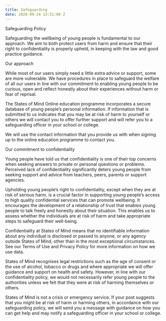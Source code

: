 ```yaml
---
title: Safeguarding
date: 2020-09-24 13:51:00 Z
---
```


Safeguarding Policy

Safeguarding the wellbeing of young people is fundamental to our approach. We aim to both protect users from harm and ensure that their right to confidentiality is properly upheld, in keeping with the law and good practice guidance.

Our approach

While most of our users simply need a little extra advice or support, some are more vulnerable. We have procedures in place to safeguard the welfare of all our users in line with our commitment to enabling young people to be curious, open and reflect honestly about their experiences without harm or fear of reprisal.

The States of Mind Online education programme incorporates a secure database of young people’s personal information. If information that is submitted to us indicates that you may be at risk of harm to yourself or others we will contact you to offer further support and will refer you to a safeguarding officer in your school or college.

We will use the contact information that you provide us with when signing up to the online education programme to contact you. 

Our commitment to confidentiality

Young people have told us that confidentiality is one of their top concerns when seeking answers to private or personal questions or problems. Perceived lack of confidentiality significantly deters young people from seeking support and advice from teachers, peers, parents or support agencies.

Upholding young people’s right to confidentiality, except when they are at risk of serious harm, is a crucial factor in supporting young people’s access to high quality confidential services that can promote wellbeing. It encourages the development of a relationship of trust that enables young people to talk freely and honestly about their situation. This enables us to assess whether the individuals are at risk of harm and take appropriate steps to safeguard their well-being.

Confidentiality at States of Mind means that no identifiable information about any individual is disclosed or passed to anyone, or any agency outside States of Mind, other than in the most exceptional circumstances. See our Terms of Use and Privacy Policy for more information on how we use data.

States of Mind recognises legal restrictions such as the age of consent or the use of alcohol, tobacco or drugs and where appropriate we will offer guidance and support on health and safety. However, in line with our confidentiality policy, we would not necessarily refer young people to the authorities unless we felt that they were at risk of harming themselves or others.

States of Mind is not a crisis or emergency service. If your post suggests that you might be at risk of harm or harming others, in accordance with our safeguarding policy, we will send you a message with guidance on how you can get help and may notify a safeguarding officer in your school or college. 


